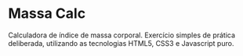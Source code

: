 # Massa Calc
Calculadora de índice de massa corporal.
Exercício simples de prática deliberada, utilizando as tecnologias HTML5, CSS3 e Javascript puro.
